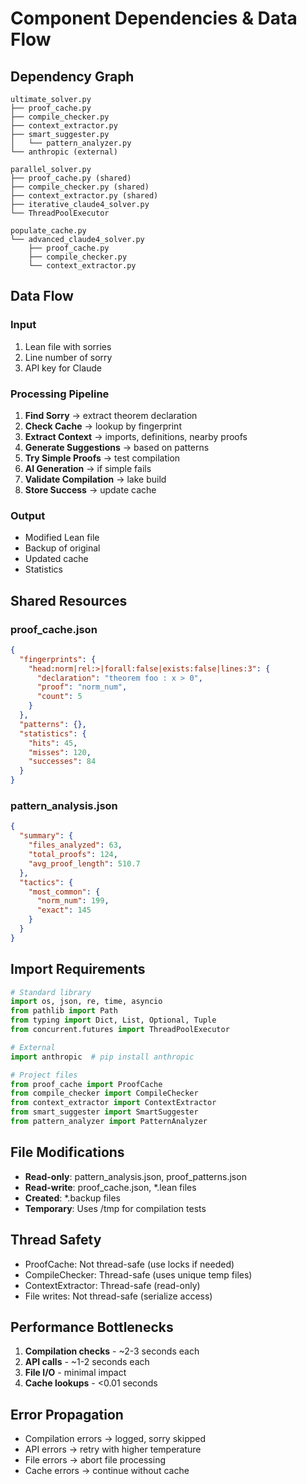 # Component Dependencies & Data Flow

## Dependency Graph
```
ultimate_solver.py
├── proof_cache.py
├── compile_checker.py
├── context_extractor.py
├── smart_suggester.py
│   └── pattern_analyzer.py
└── anthropic (external)

parallel_solver.py
├── proof_cache.py (shared)
├── compile_checker.py (shared)
├── context_extractor.py (shared)
├── iterative_claude4_solver.py
└── ThreadPoolExecutor

populate_cache.py
└── advanced_claude4_solver.py
    ├── proof_cache.py
    ├── compile_checker.py
    └── context_extractor.py
```

## Data Flow

### Input
1. Lean file with sorries
2. Line number of sorry
3. API key for Claude

### Processing Pipeline
1. **Find Sorry** → extract theorem declaration
2. **Check Cache** → lookup by fingerprint
3. **Extract Context** → imports, definitions, nearby proofs
4. **Generate Suggestions** → based on patterns
5. **Try Simple Proofs** → test compilation
6. **AI Generation** → if simple fails
7. **Validate Compilation** → lake build
8. **Store Success** → update cache

### Output
- Modified Lean file
- Backup of original
- Updated cache
- Statistics

## Shared Resources

### proof_cache.json
```json
{
  "fingerprints": {
    "head:norm|rel:>|forall:false|exists:false|lines:3": {
      "declaration": "theorem foo : x > 0",
      "proof": "norm_num",
      "count": 5
    }
  },
  "patterns": {},
  "statistics": {
    "hits": 45,
    "misses": 120,
    "successes": 84
  }
}
```

### pattern_analysis.json
```json
{
  "summary": {
    "files_analyzed": 63,
    "total_proofs": 124,
    "avg_proof_length": 510.7
  },
  "tactics": {
    "most_common": {
      "norm_num": 199,
      "exact": 145
    }
  }
}
```

## Import Requirements
```python
# Standard library
import os, json, re, time, asyncio
from pathlib import Path
from typing import Dict, List, Optional, Tuple
from concurrent.futures import ThreadPoolExecutor

# External
import anthropic  # pip install anthropic

# Project files
from proof_cache import ProofCache
from compile_checker import CompileChecker
from context_extractor import ContextExtractor
from smart_suggester import SmartSuggester
from pattern_analyzer import PatternAnalyzer
```

## File Modifications
- **Read-only**: pattern_analysis.json, proof_patterns.json
- **Read-write**: proof_cache.json, *.lean files
- **Created**: *.backup files
- **Temporary**: Uses /tmp for compilation tests

## Thread Safety
- ProofCache: Not thread-safe (use locks if needed)
- CompileChecker: Thread-safe (uses unique temp files)
- ContextExtractor: Thread-safe (read-only)
- File writes: Not thread-safe (serialize access)

## Performance Bottlenecks
1. **Compilation checks** - ~2-3 seconds each
2. **API calls** - ~1-2 seconds each
3. **File I/O** - minimal impact
4. **Cache lookups** - <0.01 seconds

## Error Propagation
- Compilation errors → logged, sorry skipped
- API errors → retry with higher temperature
- File errors → abort file processing
- Cache errors → continue without cache 